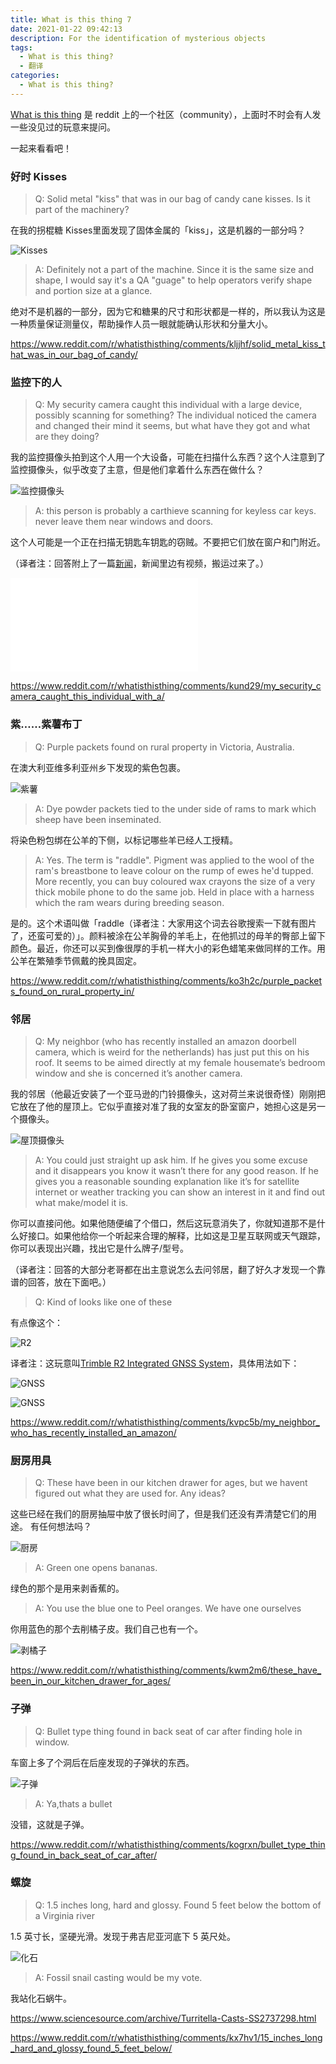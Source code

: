 ```yaml
---
title: What is this thing 7
date: 2021-01-22 09:42:13
description: For the identification of mysterious objects
tags:  
  - What is this thing?
  - 翻译
categories:
  - What is this thing?
---
```


[What is this thing](https://www.reddit.com/r/whatisthisthing/) 是 reddit 上的一个社区（community），上面时不时会有人发一些没见过的玩意来提问。

一起来看看吧！

<!-- more -->

### 好时 Kisses

> Q: Solid metal "kiss" that was in our bag of candy cane kisses. Is it part of the machinery?

在我的拐棍糖 Kisses里面发现了固体金属的「kiss」，这是机器的一部分吗？

![Kisses](https://cdn.jsdelivr.net/gh/AemonCao/AemonCao.github.io@source/source/_posts/whatisthisthing-7/Kisses.jpg)

> A: Definitely not a part of the machine. Since it is the same size and shape, I would say it's a QA "guage" to help operators verify shape and portion size at a glance.

绝对不是机器的一部分，因为它和糖果的尺寸和形状都是一样的，所以我认为这是一种质量保证测量仪，帮助操作人员一眼就能确认形状和分量大小。

<https://www.reddit.com/r/whatisthisthing/comments/kljjhf/solid_metal_kiss_that_was_in_our_bag_of_candy/>

### 监控下的人

> Q: My security camera caught this individual with a large device, possibly scanning for something? The individual noticed the camera and changed their mind it seems, but what have they got and what are they doing?

我的监控摄像头拍到这个人用一个大设备，可能在扫描什么东西？这个人注意到了监控摄像头，似乎改变了主意，但是他们拿着什么东西在做什么？

![监控摄像头](https://cdn.jsdelivr.net/gh/AemonCao/AemonCao.github.io@source/source/_posts/whatisthisthing-7/监控摄像头.jpg)

> A: this person is probably a carthieve scanning for keyless car keys. never leave them near windows and doors.

这个人可能是一个正在扫描无钥匙车钥匙的窃贼。不要把它们放在窗户和门附近。

（译者注：回答附上了一篇[新闻](https://www.carlock.co/blog/en/2019/01/04/keyless-car-theft-how-thieves-are-using-hacking-to-steal-your-car/)，新闻里边有视频，搬运过来了。）

<iframe src="//player.bilibili.com/player.html?aid=288783688&bvid=BV1ef4y1k7LD&cid=285693389&page=1" scrolling="no" border="0" frameborder="no" framespacing="0" allowfullscreen="true"> </iframe>

<https://www.reddit.com/r/whatisthisthing/comments/kund29/my_security_camera_caught_this_individual_with_a/>

### 紫……紫薯布丁

> Q: Purple packets found on rural property in Victoria, Australia.

在澳大利亚维多利亚州乡下发现的紫色包裹。

![紫薯](https://cdn.jsdelivr.net/gh/AemonCao/AemonCao.github.io@source/source/_posts/whatisthisthing-7/紫薯.jpeg)

> A: Dye powder packets tied to the under side of rams to mark which sheep have been inseminated.

将染色粉包绑在公羊的下侧，以标记哪些羊已经人工授精。

> A: Yes. The term is "raddle". Pigment was applied to the wool of the ram's breastbone to leave colour on the rump of ewes he'd tupped. More recently, you can buy coloured wax crayons the size of a very thick mobile phone to do the same job. Held in place with a harness which the ram wears during breeding season.

是的。这个术语叫做「raddle（译者注：大家用这个词去谷歌搜索一下就有图片了，还蛮可爱的）」。颜料被涂在公羊胸骨的羊毛上，在他抓过的母羊的臀部上留下颜色。最近，你还可以买到像很厚的手机一样大小的彩色蜡笔来做同样的工作。用公羊在繁殖季节佩戴的挽具固定。

<https://www.reddit.com/r/whatisthisthing/comments/ko3h2c/purple_packets_found_on_rural_property_in/>

### 邻居

> Q: My neighbor (who has recently installed an amazon doorbell camera, which is weird for the netherlands) has just put this on his roof. It seems to be aimed directly at my female housemate’s bedroom window and she is concerned it’s another camera.

我的邻居（他最近安装了一个亚马逊的门铃摄像头，这对荷兰来说很奇怪）刚刚把它放在了他的屋顶上。它似乎直接对准了我的女室友的卧室窗户，她担心这是另一个摄像头。

![屋顶摄像头](https://cdn.jsdelivr.net/gh/AemonCao/AemonCao.github.io@source/source/_posts/whatisthisthing-7/屋顶摄像头.jpg)

> A: You could just straight up ask him. If he gives you some excuse and it disappears you know it wasn’t there for any good reason. If he gives you a reasonable sounding explanation like it’s for satellite internet or weather tracking you can show an interest in it and find out what make/model it is.

你可以直接问他。如果他随便编了个借口，然后这玩意消失了，你就知道那不是什么好接口。如果他给你一个听起来合理的解释，比如这是卫星互联网或天气跟踪，你可以表现出兴趣，找出它是什么牌子/型号。

（译者注：回答的大部分老哥都在出主意说怎么去问邻居，翻了好久才发现一个靠谱的回答，放在下面吧。）

> Q: Kind of looks like one of these

有点像这个：

![R2](https://cdn.jsdelivr.net/gh/AemonCao/AemonCao.github.io@source/source/_posts/whatisthisthing-7/R2.jpg)

译者注：这玩意叫[Trimble R2 Integrated GNSS System](https://geospatial.trimble.com/products-and-solutions/trimble-r2)，具体用法如下：

![GNSS](https://cdn.jsdelivr.net/gh/AemonCao/AemonCao.github.io@source/source/_posts/whatisthisthing-7/GNSS1.jpg)

![GNSS](https://cdn.jsdelivr.net/gh/AemonCao/AemonCao.github.io@source/source/_posts/whatisthisthing-7/GNSS2.jpg)

<https://www.reddit.com/r/whatisthisthing/comments/kvpc5b/my_neighbor_who_has_recently_installed_an_amazon/>

### 厨房用具

> Q: These have been in our kitchen drawer for ages, but we havent figured out what they are used for. Any ideas?

这些已经在我们的厨房抽屉中放了很长时间了，但是我们还没有弄清楚它们的用途。 有任何想法吗？

![厨房](https://cdn.jsdelivr.net/gh/AemonCao/AemonCao.github.io@source/source/_posts/whatisthisthing-7/厨房.jpg)

> A: Green one opens bananas.

绿色的那个是用来剥香蕉的。

> A: You use the blue one to Peel oranges. We have one ourselves

你用蓝色的那个去削橘子皮。我们自己也有一个。

![剥橘子](https://cdn.jsdelivr.net/gh/AemonCao/AemonCao.github.io@source/source/_posts/whatisthisthing-7/剥橘子.jpg)

<https://www.reddit.com/r/whatisthisthing/comments/kwm2m6/these_have_been_in_our_kitchen_drawer_for_ages/>

### 子弹

> Q: Bullet type thing found in back seat of car after finding hole in window.

车窗上多了个洞后在后座发现的子弹状的东西。

![子弹](https://cdn.jsdelivr.net/gh/AemonCao/AemonCao.github.io@source/source/_posts/whatisthisthing-7/子弹.jpg)

> A: Ya,thats a bullet

没错，这就是子弹。

<https://www.reddit.com/r/whatisthisthing/comments/kogrxn/bullet_type_thing_found_in_back_seat_of_car_after/>

### 螺旋

> Q: 1.5 inches long, hard and glossy. Found 5 feet below the bottom of a Virginia river

1.5 英寸长，坚硬光滑。发现于弗吉尼亚河底下 5 英尺处。

![化石](https://cdn.jsdelivr.net/gh/AemonCao/AemonCao.github.io@source/source/_posts/whatisthisthing-7/化石.jpg)

> A: Fossil snail casting would be my vote.

我站化石蜗牛。

<https://www.sciencesource.com/archive/Turritella-Casts-SS2737298.html>

<https://www.reddit.com/r/whatisthisthing/comments/kx7hv1/15_inches_long_hard_and_glossy_found_5_feet_below/>
